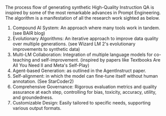 The process flow of generating synthetic High-Quality Instruction QA is inspired by some of the most remarkable advances in Prompt Engineering. The algorithm is a manifestation of all the research work sighted as below. 

1. Compound AI System: An approach where many tools work in tandem. (see BAIR blog)
2. Evolutionary Algorithms: An iterative approach to improve data quality over multiple generations. (see Wizard LM 2's evolutionary improvements to synthetic data)
3. Multi-LM Collaboration: Integration of multiple language models for co-teaching and self-improvement. (inspired by papers like Textbooks Are All You Need II and Meta's 
    Self-Play)
4. Agent-based Generation: as outlined in the AgentInstruct paper. 
5. Self-alignment: in which the model can fine-tune itself without human annotation. (See StarCoder2)
6. Comprehensive Governance: Rigorous evaluation metrics and quality assurance at each step, controlling for bias, toxicity, accuracy, utility, and groundedness.
7. Customizable Design: Easily tailored to specific needs, supporting various output formats.

